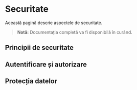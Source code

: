 # Securitate

Această pagină descrie aspectele de securitate.

> **Notă:** Documentația completă va fi disponibilă în curând.

## Principii de securitate

## Autentificare și autorizare

## Protecția datelor